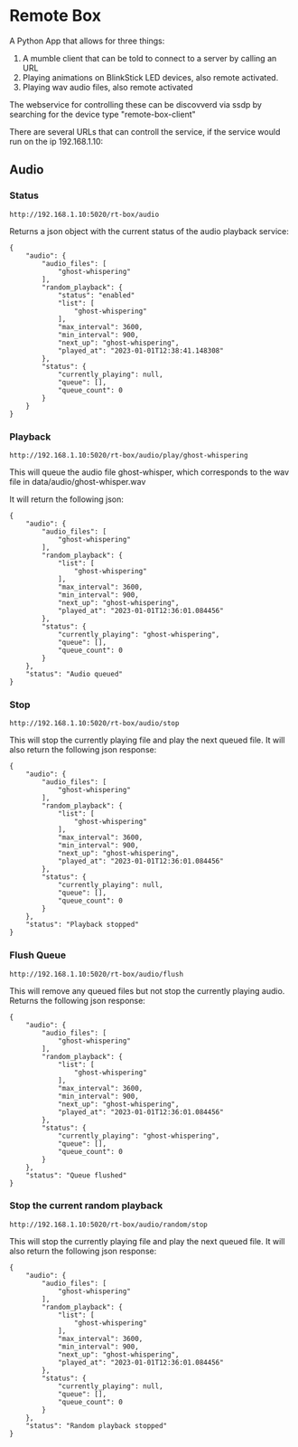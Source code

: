 # Remote Box
A Python App that allows for three things:

1. A mumble client that can be told to connect to a server by calling an URL
2. Playing animations on BlinkStick LED devices, also remote activated.
3. Playing wav audio files, also remote activated

The webservice for controlling these can be discovverd via ssdp by searching for the device type "remote-box-client"

There are several URLs that can controll the service, if the service would run on the ip 192.168.1.10:

## Audio
### Status
    http://192.168.1.10:5020/rt-box/audio
Returns a json object with the current status of the audio playback service:

    {
        "audio": {
            "audio_files": [
                "ghost-whispering"
            ],
            "random_playback": {
                "status": "enabled"
                "list": [
                    "ghost-whispering"
                ],
                "max_interval": 3600,
                "min_interval": 900,
                "next_up": "ghost-whispering",
                "played_at": "2023-01-01T12:38:41.148308"
            },
            "status": {
                "currently_playing": null,
                "queue": [],
                "queue_count": 0
            }
        }
    }

### Playback
    http://192.168.1.10:5020/rt-box/audio/play/ghost-whispering
This will queue the audio file ghost-whisper, which corresponds to the wav file in data/audio/ghost-whisper.wav

It will return the following json:

    {
        "audio": {
            "audio_files": [
                "ghost-whispering"
            ],
            "random_playback": {
                "list": [
                    "ghost-whispering"
                ],
                "max_interval": 3600,
                "min_interval": 900,
                "next_up": "ghost-whispering",
                "played_at": "2023-01-01T12:36:01.084456"
            },
            "status": {
                "currently_playing": "ghost-whispering",
                "queue": [],
                "queue_count": 0
            }
        },
        "status": "Audio queued"
    }


### Stop
    http://192.168.1.10:5020/rt-box/audio/stop
This will stop the currently playing file and play the next queued file. It will also return the following json response:

    {
        "audio": {
            "audio_files": [
                "ghost-whispering"
            ],
            "random_playback": {
                "list": [
                    "ghost-whispering"
                ],
                "max_interval": 3600,
                "min_interval": 900,
                "next_up": "ghost-whispering",
                "played_at": "2023-01-01T12:36:01.084456"
            },
            "status": {
                "currently_playing": null,
                "queue": [],
                "queue_count": 0
            }
        },
        "status": "Playback stopped"
    }

### Flush Queue
    http://192.168.1.10:5020/rt-box/audio/flush
This will remove any queued files but not stop the currently playing audio. Returns the following json response:

    {
        "audio": {
            "audio_files": [
                "ghost-whispering"
            ],
            "random_playback": {
                "list": [
                    "ghost-whispering"
                ],
                "max_interval": 3600,
                "min_interval": 900,
                "next_up": "ghost-whispering",
                "played_at": "2023-01-01T12:36:01.084456"
            },
            "status": {
                "currently_playing": "ghost-whispering",
                "queue": [],
                "queue_count": 0
            }
        },
        "status": "Queue flushed"
    }


### Stop the current random playback
    http://192.168.1.10:5020/rt-box/audio/random/stop
This will stop the currently playing file and play the next queued file. It will also return the following json response:

    {
        "audio": {
            "audio_files": [
                "ghost-whispering"
            ],
            "random_playback": {
                "list": [
                    "ghost-whispering"
                ],
                "max_interval": 3600,
                "min_interval": 900,
                "next_up": "ghost-whispering",
                "played_at": "2023-01-01T12:36:01.084456"
            },
            "status": {
                "currently_playing": null,
                "queue": [],
                "queue_count": 0
            }
        },
        "status": "Random playback stopped"
    }

